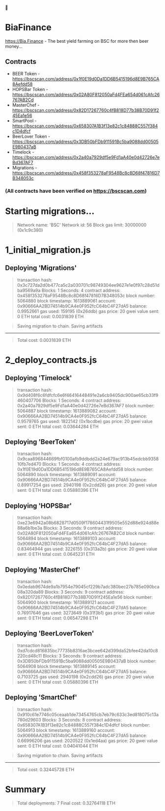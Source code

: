 🍺
# BiaFinance

https://Bia.Finance - The best yield farming on BSC for more then beer money...

## Contracts

- BEER Token - https://bscscan.com/address/0x1f0E19d0Da1DD6B5415196d8E9B765CA8Aefdd58
- HOPSBar Token - https://bscscan.com/address/0x02A80F812050aFd4FEa654d061cAfc26767AB2Cd
- MasterChef - https://bscscan.com/address/0x82D17267760c4fB818D77b38B70D91f245Ea1e56
- SmartPool - https://bscscan.com/address/0x658307A1B3f13e82c1c84888C557f384c1D4dfcf
- BeerLover Token - https://bscscan.com/address/0x3DB50bFDb911591Bc5ba9088dd00505E9B0437aB
- Timelock - https://bscscan.com/address/0x2a40a7929df5e9Fd1aA40e0d42726e7eBd367AF7
- Migrations - https://bscscan.com/address/0x458f353278aF9548Bc8c8D68f47816D7B348053c
### (All contracts have been verified on https://bscscan.com)



Starting migrations...
======================
> Network name:    'BSC'
> Network id:      56
> Block gas limit: 30000000 (0x1c9c380)


1_initial_migration.js
======================

   Deploying 'Migrations'
   ----------------------
   > transaction hash:    0x3c727da2d0b477ca5c2a030701c98749304ee9627e1e0f97c28d51dba9569a9a
   > Blocks: 1            Seconds: 4
   > contract address:    0x458f353278aF9548Bc8c8D68f47816D7B348053c
   > block number:        5064880
   > block timestamp:     1613889061
   > account:             0x90666AA2BD74514b9CA4e0F952fcC64bC4F27dA5
   > balance:             0.9952661
   > gas used:            159195 (0x26ddb)
   > gas price:           20 gwei
   > value sent:          0 ETH
   > total cost:          0.0031839 ETH


   > Saving migration to chain.
   > Saving artifacts
   -------------------------------------
   > Total cost:           0.0031839 ETH


2_deploy_contracts.js
=====================

   Deploying 'Timelock'
   --------------------
   > transaction hash:    0x9d408f6c6fdfcfc6e6f46416448491e2a6cb9405dc900ae65cb33f9460407706
   > Blocks: 1            Seconds: 4
   > contract address:    0x2a40a7929df5e9Fd1aA40e0d42726e7eBd367AF7
   > block number:        5064887
   > block timestamp:     1613889082
   > account:             0x90666AA2BD74514b9CA4e0F952fcC64bC4F27dA5
   > balance:             0.9579765
   > gas used:            1822142 (0x1bcdbe)
   > gas price:           20 gwei
   > value sent:          0 ETH
   > total cost:          0.03644284 ETH


   Deploying 'BeerToken'
   ---------------------
   > transaction hash:    0x9caa896844669fbf0100afb9ddbdd2a24e679ac913b45edcbb935810fb7ed470
   > Blocks: 1            Seconds: 4
   > contract address:    0x1f0E19d0Da1DD6B5415196d8E9B765CA8Aefdd58
   > block number:        5064890
   > block timestamp:     1613889091
   > account:             0x90666AA2BD74514b9CA4e0F952fcC64bC4F27dA5
   > balance:             0.89917254
   > gas used:            2940198 (0x2cdd26)
   > gas price:           20 gwei
   > value sent:          0 ETH
   > total cost:          0.05880396 ETH


   Deploying 'HOPSBar'
   -------------------
   > transaction hash:    0xe23e6942a08b6828717d0509f178604431f9505e552d88e924d88e88a6b1be3a
   > Blocks: 3            Seconds: 9
   > contract address:    0x02A80F812050aFd4FEa654d061cAfc26767AB2Cd
   > block number:        5064894
   > block timestamp:     1613889103
   > account:             0x90666AA2BD74514b9CA4e0F952fcC64bC4F27dA5
   > balance:             0.83464944
   > gas used:            3226155 (0x313a2b)
   > gas price:           20 gwei
   > value sent:          0 ETH
   > total cost:          0.0645231 ETH


   Deploying 'MasterChef'
   ----------------------
   > transaction hash:    0x0edab9674de9a1b7954e79045cf229b7adc380bec27b785e090bca08a320da89
   > Blocks: 3            Seconds: 9
   > contract address:    0x82D17267760c4fB818D77b38B70D91f245Ea1e56
   > block number:        5064900
   > block timestamp:     1613889121
   > account:             0x90666AA2BD74514b9CA4e0F952fcC64bC4F27dA5
   > balance:             0.76917646
   > gas used:            3273649 (0x31f3b1)
   > gas price:           20 gwei
   > value sent:          0 ETH
   > total cost:          0.06547298 ETH


   Deploying 'BeerLoverToken'
   --------------------------
   > transaction hash:    0xd7cdcd816835bc77735b8316ae3bcee642d399da52bfee42da10c8220cd48c11
   > Blocks: 3            Seconds: 9
   > contract address:    0x3DB50bFDb911591Bc5ba9088dd00505E9B0437aB
   > block number:        5064908
   > block timestamp:     1613889145
   > account:             0x90666AA2BD74514b9CA4e0F952fcC64bC4F27dA5
   > balance:             0.7103725
   > gas used:            2940198 (0x2cdd26)
   > gas price:           20 gwei
   > value sent:          0 ETH
   > total cost:          0.05880396 ETH


   Deploying 'SmartChef'
   ---------------------
   > transaction hash:    0x910c61e7746c05ceaab1de73454765cb7eb79c633c3ed818075c13a780d29603
   > Blocks: 3            Seconds: 8
   > contract address:    0x658307A1B3f13e82c1c84888C557f384c1D4dfcf
   > block number:        5064913
   > block timestamp:     1613889160
   > account:             0x90666AA2BD74514b9CA4e0F952fcC64bC4F27dA5
   > balance:             0.66996206
   > gas used:            2020522 (0x1ed4aa)
   > gas price:           20 gwei
   > value sent:          0 ETH
   > total cost:          0.04041044 ETH


   > Saving migration to chain.
   > Saving artifacts
   -------------------------------------
   > Total cost:          0.32445728 ETH


Summary
=======
> Total deployments:   7
> Final cost:          0.32764118 ETH